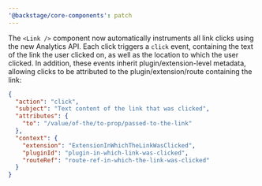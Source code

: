 ```yaml
---
'@backstage/core-components': patch
---
```


The `<Link />` component now automatically instruments all link clicks using
the new Analytics API. Each click triggers a `click` event, containing the
text of the link the user clicked on, as well as the location to which the user
clicked. In addition, these events inherit plugin/extension-level metadata,
allowing clicks to be attributed to the plugin/extension/route containing the
link:

```json
{
  "action": "click",
  "subject": "Text content of the link that was clicked",
  "attributes": {
    "to": "/value/of-the/to-prop/passed-to-the-link"
  },
  "context": {
    "extension": "ExtensionInWhichTheLinkWasClicked",
    "pluginId": "plugin-in-which-link-was-clicked",
    "routeRef": "route-ref-in-which-the-link-was-clicked"
  }
}
```
